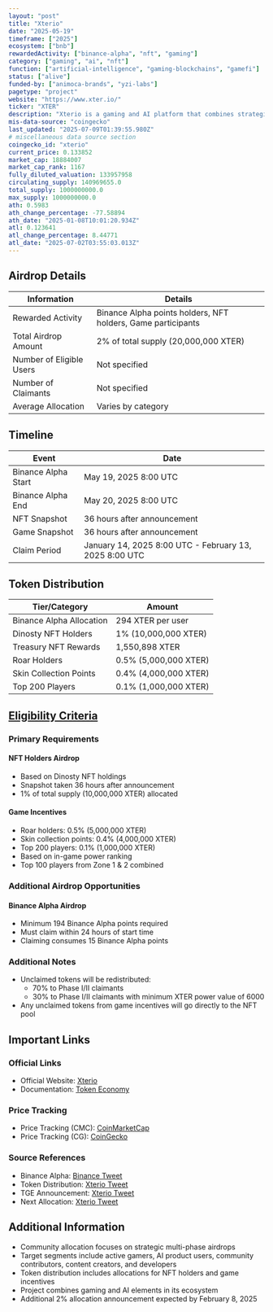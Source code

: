 ```yaml
---
layout: "post"
title: "Xterio"
date: "2025-05-19"
timeframe: ["2025"]
ecosystem: ["bnb"]
rewardedActivity: ["binance-alpha", "nft", "gaming"]
category: ["gaming", "ai", "nft"]
function: ["artificial-intelligence", "gaming-blockchains", "gamefi"]
status: ["alive"]
funded-by: ["animoca-brands", "yzi-labs"]
pagetype: "project"
website: "https://www.xter.io/"
ticker: "XTER"
description: "Xterio is a gaming and AI platform that combines strategic multi-phase airdrops with comprehensive reward mechanisms to build and maintain a vibrant ecosystem for gamers, AI product users, and developers."
mis-data-source: "coingecko"
last_updated: "2025-07-09T01:39:55.980Z"
# miscellaneous data source section
coingecko_id: "xterio"
current_price: 0.133852
market_cap: 18884007
market_cap_rank: 1167
fully_diluted_valuation: 133957958
circulating_supply: 140969655.0
total_supply: 1000000000.0
max_supply: 1000000000.0
ath: 0.5983
ath_change_percentage: -77.58894
ath_date: "2025-01-08T10:01:20.934Z"
atl: 0.123641
atl_change_percentage: 8.44771
atl_date: "2025-07-02T03:55:03.013Z"
---
```


## Airdrop Details

| Information              | Details                                                      |
| ------------------------ | ------------------------------------------------------------ |
| Rewarded Activity        | Binance Alpha points holders, NFT holders, Game participants |
| Total Airdrop Amount     | 2% of total supply (20,000,000 XTER)                         |
| Number of Eligible Users | Not specified                                                |
| Number of Claimants      | Not specified                                                |
| Average Allocation       | Varies by category                                           |

## Timeline

| Event               | Date                                                   |
| ------------------- | ------------------------------------------------------ |
| Binance Alpha Start | May 19, 2025 8:00 UTC                                  |
| Binance Alpha End   | May 20, 2025 8:00 UTC                                  |
| NFT Snapshot        | 36 hours after announcement                            |
| Game Snapshot       | 36 hours after announcement                            |
| Claim Period        | January 14, 2025 8:00 UTC - February 13, 2025 8:00 UTC |

## Token Distribution

| Tier/Category            | Amount                |
| ------------------------ | --------------------- |
| Binance Alpha Allocation | 294 XTER per user     |
| Dinosty NFT Holders      | 1% (10,000,000 XTER)  |
| Treasury NFT Rewards     | 1,550,898 XTER        |
| Roar Holders             | 0.5% (5,000,000 XTER) |
| Skin Collection Points   | 0.4% (4,000,000 XTER) |
| Top 200 Players          | 0.1% (1,000,000 XTER) |

## [Eligibility Criteria](https://x.com/XterioGames/status/1877688566727459107)

### Primary Requirements

#### NFT Holders Airdrop

- Based on Dinosty NFT holdings
- Snapshot taken 36 hours after announcement
- 1% of total supply (10,000,000 XTER) allocated

#### Game Incentives

- Roar holders: 0.5% (5,000,000 XTER)
- Skin collection points: 0.4% (4,000,000 XTER)
- Top 200 players: 0.1% (1,000,000 XTER)
- Based on in-game power ranking
- Top 100 players from Zone 1 & 2 combined

### Additional Airdrop Opportunities

#### Binance Alpha Airdrop

- Minimum 194 Binance Alpha points required
- Must claim within 24 hours of start time
- Claiming consumes 15 Binance Alpha points

### Additional Notes

- Unclaimed tokens will be redistributed:
  - 70% to Phase I/II claimants
  - 30% to Phase I/II claimants with minimum XTER power value of 6000
- Any unclaimed tokens from game incentives will go directly to the NFT pool

## Important Links

### Official Links

- Official Website: [Xterio](https://www.xter.io/)
- Documentation: [Token Economy](https://docs.xter.io/token-economy/token-allocation)

### Price Tracking

- Price Tracking (CMC): [CoinMarketCap](https://coinmarketcap.com/currencies/xterio/)
- Price Tracking (CG): [CoinGecko](https://www.coingecko.com/en/coins/xterio)

### Source References

- Binance Alpha: [Binance Tweet](https://x.com/binance/status/1924374642170417472)
- Token Distribution: [Xterio Tweet](https://x.com/XterioGames/status/1890432230280839608)
- TGE Announcement: [Xterio Tweet](https://x.com/XterioGames/status/1877027068375916856)
- Next Allocation: [Xterio Tweet](https://x.com/XterioGames/status/1877688566727459107)

## Additional Information

- Community allocation focuses on strategic multi-phase airdrops
- Target segments include active gamers, AI product users, community contributors, content creators, and developers
- Token distribution includes allocations for NFT holders and game incentives
- Project combines gaming and AI elements in its ecosystem
- Additional 2% allocation announcement expected by February 8, 2025